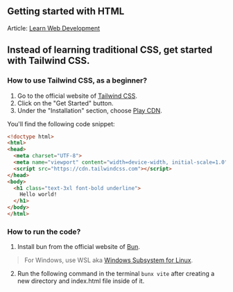 ## Getting started with HTML

Article: [Learn Web Development](https://nrjdalal.com/blog/web-development)

## Instead of learning traditional CSS, get started with Tailwind CSS.

### How to use Tailwind CSS, as a beginner?

1. Go to the official website of [Tailwind CSS](https://tailwindcss.com).
2. Click on the "Get Started" button.
3. Under the "Installation" section, choose [Play CDN](https://tailwindcss.com/docs/installation/play-cdn).

You'll find the following code snippet:

```html
<!doctype html>
<html>
<head>
  <meta charset="UTF-8">
  <meta name="viewport" content="width=device-width, initial-scale=1.0">
  <script src="https://cdn.tailwindcss.com"></script>
</head>
<body>
  <h1 class="text-3xl font-bold underline">
    Hello world!
  </h1>
</body>
</html>
```

### How to run the code?

1. Install bun from the official website of [Bun](https://bun.sh).
> For Windows, use WSL aka [Windows Subsystem for Linux](https://learn.microsoft.com/en-us/windows/wsl/install).
2. Run the following command in the terminal `bunx vite` after creating a new directory and index.html file inside of it.
